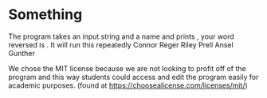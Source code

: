 # Something
The program takes an input string and a name and prints <name>, your word reversed is <reversed>. It will run this repeatedly
Connor Reger
Riley Prell
Ansel Gunther

We chose the MIT license because we are not looking to profit off of the program and this way students could access and edit the program easily for academic purposes. (found at https://choosealicense.com/licenses/mit/)